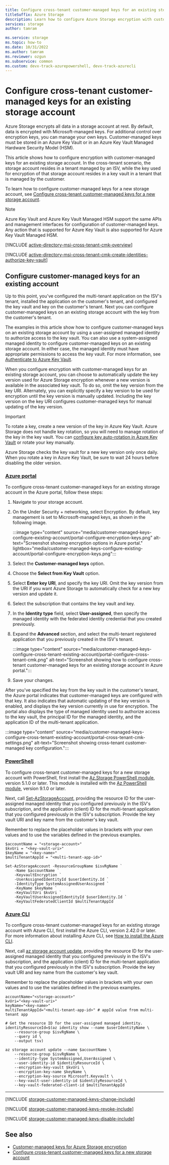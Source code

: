 ```yaml
---
title: Configure cross-tenant customer-managed keys for an existing storage account
titleSuffix: Azure Storage
description: Learn how to configure Azure Storage encryption with customer-managed keys in an Azure key vault that resides in a different tenant than the tenant where the storage account resides. Customer-managed keys allow a service provider to encrypt the customer's data using an encryption key that is managed by the service provider's customer and that isn't accessible to the service provider.
services: storage
author: tamram

ms.service: storage
ms.topic: how-to
ms.date: 10/31/2022
ms.author: tamram
ms.reviewer: ozgun
ms.subservice: common 
ms.custom: devx-track-azurepowershell, devx-track-azurecli
---
```


# Configure cross-tenant customer-managed keys for an existing storage account

Azure Storage encrypts all data in a storage account at rest. By default, data is encrypted with Microsoft-managed keys. For additional control over encryption keys, you can manage your own keys. Customer-managed keys must be stored in an Azure Key Vault or in an Azure Key Vault Managed Hardware Security Model (HSM).

This article shows how to configure encryption with customer-managed keys for an existing storage account. In the cross-tenant scenario, the storage account resides in a tenant managed by an ISV, while the key used for encryption of that storage account resides in a key vault in a tenant that is managed by the customer.

To learn how to configure customer-managed keys for a new storage account, see [Configure cross-tenant customer-managed keys for a new storage account](customer-managed-keys-configure-cross-tenant-new-account.md).

> [!NOTE]
> Azure Key Vault and Azure Key Vault Managed HSM support the same APIs and management interfaces for configuration of customer-managed keys. Any action that is supported for Azure Key Vault is also supported for Azure Key Vault Managed HSM.

[!INCLUDE [active-directory-msi-cross-tenant-cmk-overview](../../../includes/active-directory-msi-cross-tenant-cmk-overview.md)]

[!INCLUDE [active-directory-msi-cross-tenant-cmk-create-identities-authorize-key-vault](../../../includes/active-directory-msi-cross-tenant-cmk-create-identities-authorize-key-vault.md)]

## Configure customer-managed keys for an existing account

Up to this point, you've configured the multi-tenant application on the ISV's tenant, installed the application on the customer's tenant, and configured the key vault and key on the customer's tenant. Next you can configure customer-managed keys on an existing storage account with the key from the customer's tenant.

The examples in this article show how to configure customer-managed keys on an existing storage account by using a user-assigned managed identity to authorize access to the key vault. You can also use a system-assigned managed identity to configure customer-managed keys on an existing storage account. In either case, the managed identity must have appropriate permissions to access the key vault. For more information, see [Authenticate to Azure Key Vault](../../key-vault/general/authentication.md).

When you configure encryption with customer-managed keys for an existing storage account, you can choose to automatically update the key version used for Azure Storage encryption whenever a new version is available in the associated key vault. To do so, omit the key version from the key URI. Alternately, you can explicitly specify a key version to be used for encryption until the key version is manually updated. Including the key version on the key URI configures customer-managed keys for manual updating of the key version.

> [!IMPORTANT]
> To rotate a key, create a new version of the key in Azure Key Vault. Azure Storage does not handle key rotation, so you will need to manage rotation of the key in the key vault. You can [configure key auto-rotation in Azure Key Vault](../../key-vault/keys/how-to-configure-key-rotation.md) or rotate your key manually.
>
> Azure Storage checks the key vault for a new key version only once daily. When you rotate a key in Azure Key Vault, be sure to wait 24 hours before disabling the older version.

### [Azure portal](#tab/azure-portal)

To configure cross-tenant customer-managed keys for an existing storage account in the Azure portal, follow these steps:

1. Navigate to your storage account.
1. On the Under Security + networking, select Encryption. By default, key management is set to Microsoft-managed keys, as shown in the following image.

    :::image type="content" source="media/customer-managed-keys-configure-existing-account/portal-configure-encryption-keys.png" alt-text="Screenshot showing encryption options in Azure portal." lightbox="media/customer-managed-keys-configure-existing-account/portal-configure-encryption-keys.png":::

1. Select the **Customer-managed keys** option.
1. Choose the **Select from Key Vault** option.
1. Select **Enter key URI**, and specify the key URI. Omit the key version from the URI if you want Azure Storage to automatically check for a new key version and update it.
1. Select the subscription that contains the key vault and key.
1. In the **Identity type** field, select **User-assigned**, then specify the managed identity with the federated identity credential that you created previously.
1. Expand the **Advanced** section, and select the multi-tenant registered application that you previously created in the ISV's tenant.

    :::image type="content" source="media/customer-managed-keys-configure-cross-tenant-existing-account/portal-configure-cross-tenant-cmk.png" alt-text="Screenshot showing how to configure cross-tenant customer-managed keys for an existing storage account in Azure portal.":::

1. Save your changes.

After you've specified the key from the key vault in the customer's tenant, the Azure portal indicates that customer-managed keys are configured with that key. It also indicates that automatic updating of the key version is enabled, and displays the key version currently in use for encryption. The portal also displays the type of managed identity used to authorize access to the key vault, the principal ID for the managed identity, and the application ID of the multi-tenant application.

:::image type="content" source="media/customer-managed-keys-configure-cross-tenant-existing-account/portal-cross-tenant-cmk-settings.png" alt-text="Screenshot showing cross-tenant customer-managed key configuration.":::

### [PowerShell](#tab/azure-powershell)

To configure cross-tenant customer-managed keys for a new storage account with PowerShell, first install the [Az.Storage PowerShell module](https://www.powershellgallery.com/packages/Az.Storage), version 5.1.0 or later. This module is installed with the [Az PowerShell module](https://www.powershellgallery.com/packages/Az), version 9.1.0 or later.

Next, call [Set-AzStorageAccount](/powershell/module/az.storage/set-azstorageaccount), providing the resource ID for the user-assigned managed identity that you configured previously in the ISV's subscription, and the application (client) ID for the multi-tenant application that you configured previously in the ISV's subscription. Provide the key vault URI and key name from the customer's key vault.

Remember to replace the placeholder values in brackets with your own values and to use the variables defined in the previous examples.

```azurepowershell
$accountName = "<storage-account>"
$kvUri = "<key-vault-uri>"
$keyName = "<key-name>"
$multiTenantAppId = "<multi-tenant-app-id>"

Set-AzStorageAccount -ResourceGroupName $isvRgName `
    -Name $accountName `
    -KeyvaultEncryption `
    -UserAssignedIdentityId $userIdentity.Id `
    -IdentityType SystemAssignedUserAssigned `
    -KeyName $keyName `
    -KeyVaultUri $kvUri `
    -KeyVaultUserAssignedIdentityId $userIdentity.Id `
    -KeyVaultFederatedClientId $multiTenantAppId 
```

### [Azure CLI](#tab/azure-cli)

To configure cross-tenant customer-managed keys for an existing storage account with Azure CLI, first install the Azure CLI, version 2.42.0 or later. For more information about installing Azure CLI, see [How to install the Azure CLI](/cli/azure/install-azure-cli).

Next, call [az storage account update](/cli/azure/storage/account#az-storage-account-update), providing the resource ID for the user-assigned managed identity that you configured previously in the ISV's subscription, and the application (client) ID for the multi-tenant application that you configured previously in the ISV's subscription. Provide the key vault URI and key name from the customer's key vault.

Remember to replace the placeholder values in brackets with your own values and to use the variables defined in the previous examples.

```azurecli
accountName="<storage-account>"
kvUri="<key-vault-uri>"
keyName="<key-name>"
multiTenantAppId="<multi-tenant-app-id>" # appId value from multi-tenant app

# Get the resource ID for the user-assigned managed identity.
identityResourceId=$(az identity show --name $userIdentityName \
    --resource-group $isvRgName \
    --query id \
    --output tsv)

az storage account update --name $accountName \
    --resource-group $isvRgName \
    --identity-type SystemAssigned,UserAssigned \
    --user-identity-id $identityResourceId \
    --encryption-key-vault $kvUri \
    --encryption-key-name $keyName \
    --encryption-key-source Microsoft.Keyvault \
    --key-vault-user-identity-id $identityResourceId \
    --key-vault-federated-client-id $multiTenantAppId
```

---

[!INCLUDE [storage-customer-managed-keys-change-include](../../../includes/storage-customer-managed-keys-change-include.md)]

[!INCLUDE [storage-customer-managed-keys-revoke-include](../../../includes/storage-customer-managed-keys-revoke-include.md)]

[!INCLUDE [storage-customer-managed-keys-disable-include](../../../includes/storage-customer-managed-keys-disable-include.md)]

## See also

- [Customer-managed keys for Azure Storage encryption](customer-managed-keys-overview.md)
- [Configure cross-tenant customer-managed keys for a new storage account](customer-managed-keys-configure-cross-tenant-new-account.md)
